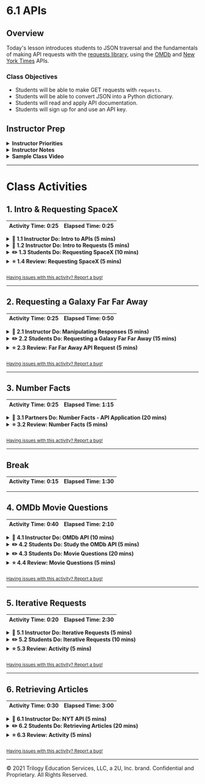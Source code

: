 # 6.1 APIs

## Overview

Today's lesson introduces students to JSON traversal and the fundamentals of making API requests with the [requests library](http://docs.python-requests.org/en/master/), using the [OMDb](https://www.omdbapi.com/) and [New York Times](https://developer.nytimes.com/) APIs.

### Class Objectives

* Students will be able to make GET requests with `requests`.
* Students will be able to convert JSON into a Python dictionary.
* Students will read and apply API documentation.
* Students will sign up for and use an API key.

## Instructor Prep

<details>
  <summary><strong>Instructor Priorities</strong></summary>

* Students will make GET requests with the `requests` Library.

* Students will manipulate JSON response to retrieve necessary values.

* Students will store JSON response in python lists and dictionaries.

* Students will identify and generate the type of request needed to request movies by leveraging the OMDB API documentation.

</details>

<details>
  <summary><strong>Instructor Notes</strong></summary>

* Make sure students were able to acquire their OMDb API Key. Coordinate with TAs to assist students that were not able to successfully acquire their API keys.

* Before the end of today's class, advise students to acquire API Keys for the OpenWeatherMap. Slack[OpenWeatherMap Sign Up page](https://home.openweathermap.org/users/sign_up) 

* The NYT API imposes rate limits on requests. It shouldn't interfere with instructor demonstrations or student exercises, but be aware of it as a potential source of errors.

* You will need to provide your own unique NYT API key for the instructor demonstration and the student activity.

* Please reference our [Student FAQ](../../../05-Instructor-Resources/README.md#unit-06-python-APIs) for answers to questions frequently asked by students of this program. If you have any recommendations for additional questions, feel free to log an issue or a pull request with your desired additions.

</details>

<details>
  <summary><strong>Sample Class Video</strong></summary>

* To view an example class lecture visit (Note video may not reflect latest lesson plan): [Class Video](https://codingbootcamp.hosted.panopto.com/Panopto/Pages/Viewer.aspx?id=91755e9a-1567-422a-b60e-a93b01855609)

</details>

- - -

# Class Activities

## 1. Intro & Requesting SpaceX

| Activity Time:       0:25 |  Elapsed Time:      0:25  |
|---------------------------|---------------------------|

<details>
  <summary><strong>📣 1.1 Instructor Do: Intro to APIs (5 mins)</strong></summary>

* Send out the [Student Guide](../StudentGuide.md) for students to use as a reference as they advance through this week's activities.

* Open the [slideshow](https://docs.google.com/presentation/d/1k8c_LxO7rKmMOPkAZkmw0BqBk5UHZCPn-Y9qTgGXd0o/edit#slide=id.g5bfb14603e_0_0) and use slides 1-6 to cover the first activity. Be sure to cover the following:

* Welcome the class and let them know that the today's lesson will focus on making API calls.

* Explain that a **client** is the application/device that _asks_ for information.

* Explain that a **server** is an application/device that _supplies_ the information to the client.

  * As an analogy, give the example of a doctor asking for a patient's medical records. The doctor _requests_ information, so they are the **client** in this case. The hospital _provides_ the information and thus could be seen as the **server**. The medical records themselves are the _information_ requested.

* Ask the class the following questions:

  * Has anyone heard of the term API before?

  * Can anyone define what an API is?

* Explain that API stands for Application Programming Interface.

  * An API allows for clients and servers to communicate using their own language.

  * In the most simple case, an API allows for a client device to make a request to a server and then decipher the response.

* Show the students the [API call diagram](Images/01-APIIntro_Diagram.png) to provide an illustration of the concept.

  ![API Call Diagram](Images/01-APIIntro_Diagram.png)

* Point out how, in the diagram, the client only _requests_ information, which the server then provides.

* Explain that an API call that focuses on retrieving data is called a **get request**.

  * There are other ways for clients to interact with servers but that these methods are not necessary for today's activities.

  * API get requests are not all that different than simply visiting a website manually. Often times an API will use a URL to communicate, and the client will use a program to collect some data from the page.

* You may either show the students the example JSON in the slide deck, or visit the [JSON Placeholder page](https://jsonplaceholder.typicode.com/posts/) and explain the contents of the webpage to the class.

  ![JSON Example](Images/01-APIIntro_JSON.png)

  * This webpage acts as an example of a JSON file that would be returned by an API call. Tell students not to worry about the formatting or syntax of this object at the moment.

  * The URL is no different from the URLs students are used to using to visit "normal" websites.

  * Explain that the URLs used to communicate with APIs are often called **endpoints**.

  * Explain that the text inside of the web browser is _identical_ to what a client script would receive when making a call to this endpoint.

* Explain that the de facto standard library for making API calls in Python is [requests.py](http://docs.python-requests.org/en/master/)

* Before the next activity, you may want to direct students to a JSON formatter extension offered by the Chrome Web Store: <https://chrome.google.com/webstore/search/json%20formatter>.

</details>

<details>
  <summary><strong>📣 1.2 Instructor Do: Intro to Requests (5 mins)</strong></summary>

* Open the [slideshow](https://docs.google.com/presentation/d/1k8c_LxO7rKmMOPkAZkmw0BqBk5UHZCPn-Y9qTgGXd0o) and use slides 7-9 to accompany the beginning of this demonstration.

* Explain that for this class we will use Python's `requests` library to interact with web servers.

  * The `requests.get()` function is used to interact with a URL-based API query. It navigates to the URL and then attempts to retrieve the response from the webpage.

  * In most cases we can expect the `requests.get()` function to return a `response` object that contains the JSON (or some other highly-parsable text format) response from the API.

  * In order to interpret and analyze the `response` object we will use the `.json()` function to interact with our other Python libraries.

* Open [01-Ins_RequestsIntro/Ins_Requests_Demo.ipynb](Activities/01-Ins_RequestsIntro/Solved/Ins_Requests_Demo.ipynb) in Jupyter Notebook and go through the code with the class.

  * `import requests` to pull the Requests library into Python. This will allow the code to make API calls and collect data from a server.

  * `import json` allows Python to pull in and parse JSON objects.

  * The `url` variable contains the SpaceX URL that the class visited within a string.

  * Explain that `requests.get(url)` sends a GET request to the URL passed as a parameter. Remind students that this means that the program is _requesting_ the information stored at this URL.

    ![Basic Call](Images/01-RequestsIntro_BasicCall.png)

  * Explain that `requests.get(url)` returns a response object containing much information about the server's response, but does not seem to include the JSON requested.

    ![Response Object](Images/01-RequestsIntro_ResponseObject.png)

  * The `.json()` call must be used to convert the response object received into the JSON format seen earlier in the browser.

  * Point out how the JSON response is contained within one massive block of text. This makes it very hard to understand or read through. To counteract this, the `json.dumps()` method can be used to "pretty print" the response.

    ![Pretty Print](Images/01-RequestsIntro_PrettyPrint.png)

</details>

<details>
  <summary><strong>✏️ 1.3 Students Do: Requesting SpaceX (10 mins)</strong></summary>

* **File:** [02-Stu_SpaceX-Request/Stu_SpaceX.ipynb](Activities/02-Stu_SpaceX-Request/Unsolved/Stu_SpaceX.ipynb)

* **Instructions:** [Activities/02-Stu_SpaceX-Request/README.md](Activities/02-Stu_SpaceX-Request/README.md)

* This activity has students dig into a rather simple and well-documented API - The SpaceX API - and asks them to make a couple calls to the API using the Requests library.

* Open up [02-Stu_SpaceX-Request/Stu_SpaceX.ipynb](Activities/02-Stu_SpaceX-Request/Solved/Stu_SpaceX.ipynb) in Jupyter Notebook or show the students the following image to give them an idea of how the output should look.

* Open the [slideshow](https://docs.google.com/presentation/d/1k8c_LxO7rKmMOPkAZkmw0BqBk5UHZCPn-Y9qTgGXd0o) and use slides 10-13 to display the instructions and examples JSON response.

</details>

<details>
  <summary><strong>⭐ 1.4 Review: Requesting SpaceX (5 mins)</strong></summary>

* Open up [02-Stu_SpaceX-Request/Stu_SpaceX.ipynb](Activities/02-Stu_SpaceX-Request/Solved/Stu_SpaceX.ipynb) in Jupyter Notebook and run through the code with the class line-by-line, making certain to hit upon the following points.

  * While it is not required to "pretty print" the JSON response, it does make it a lot easier to understand. This means using `json.dumps()` and passing the formatting parameters desired.

    ![SpaceX Code1](Images/02-SpaceX_Code1.png)

  * To modify an API call to search for a single ID, use concatenation or string substitution to build the correct URL.  Here,   it is done in the `requests.get()` method.

    ![SpaceX Code2](Images/02-SpaceX_Code2.png)

</details>

<sub>[Having issues with this activity? Report a bug!](https://bit.ly/2R5kfO1)</sub>

- - -

## 2. Requesting a Galaxy Far Far Away

| Activity Time:       0:25 |  Elapsed Time:      0:50  |
|---------------------------|---------------------------|

<details>
  <summary><strong>📣 2.1 Instructor Do: Manipulating Responses (5 mins)</strong></summary>

* Open the [slideshow](https://docs.google.com/presentation/d/1k8c_LxO7rKmMOPkAZkmw0BqBk5UHZCPn-Y9qTgGXd0o) and use slides 14-16 to accompany the beginning of this demonstration.

* Point out that the solution to the previous activity used the API responses immediately by printing the JSON to the screen.

* The JSON response can be saved within a variable, however, allowing the application to refer to the dictionary multiple times and inspect its properties.

  * JSON is structurally similar to Python's dictionaries as both of these data formats use "key" and "value" pairings.

* Open [03-Ins_ManipulatingResponses/Ins_Manipulating_JSON.ipynb](Activities/03-Ins_ManipulatingResponses/Solved/Ins_Manipulating_JSON.ipynb) within an IDE and run through the code with the class.

  * So long as a response has been parsed using `response.json()` it becomes possible to navigate through and collect values like one would a dictionary.

    ![Manipulating JSON - SavingJSON](Images/03_ManipulatingResponses_SavingJSON.png)

  * Point out how the application accesses the value stored within the "cost_per_launch" key using `["cost_per_launch"]`.

    ![Manipulating JSON - CostResponse](Images/03_ManipulatingResponses_CostResponse.png)

  * Both Python dictionaries and JSON objects can contain dictionaries within dictionaries. To access the data stored within these sub-dictionaries, simply pass the parent key within brackets and then follow it up with the child key in a second set of brackets. In this case, since there is an array of sub-dictionaries, you must also use the index of the subdictionary before passing the child key.

    ![Manipulating JSON - PayloadResponse](Images/03_ManipulatingResponses_PayloadResponse.png)

</details>

<details>
  <summary><strong>✏️ 2.2 Students Do: Requesting a Galaxy Far Far Away (15 mins)</strong></summary>

* **File:** [Stu_FarFarAway.ipynb](Activities/04-Stu_FarFarAway-APIData/Unsolved/Stu_FarFarAway.ipynb)

* **Instructions:** [04-Stu_FarFarAway-APIData/README.md](Activities/04-Stu_FarFarAway-APIData/README.md)

* Students will now create an application that accesses data from the Star Wars API and prints out values from within it.

* Open the [slideshow](https://docs.google.com/presentation/d/1k8c_LxO7rKmMOPkAZkmw0BqBk5UHZCPn-Y9qTgGXd0o) and use slides 17–20 to accompany this activity. Otherwise, show the students what chart they will be attempting to create.

  ![FarFarAway - Output](Images/04-FarFarAway_Output.png)

</details>

<details>
  <summary><strong>⭐ 2.3 Review: Far Far Away API Request (5 mins)</strong></summary>

* Open up [04-Stu_FarFarAway-APIData/Stu_FarFarAway.ipynb](Activities/04-Stu_FarFarAway-APIData/Solved/Stu_FarFarAway.ipynb) in Jupyter Notebook and run through the code with the class line-by-line, making certain to hit upon the following points.

  * Printing out the original JSON is critical to understanding what keys and values an application should collect. It is also a crucial part of what is known as "Test Driven Development" as it allows the programmer to know what their outputs should be.

  ![04-FarFarAway - JSON](Images/05-FarFarAway_JSON.png)

  * To collect the character's name, reference the `["name"]` key and store it within a variable for later.

  * To collect the number of films a character has been in, reference the `["films"]` key and collect the length of the list it returns.

  * To collect the name of the character's first starship, reference the `["starships"]` key and the value at the index of `[0]`. This returns a URL to use in a second API call. The name of the starship will be held within the `["name"]` key of this JSON object.

    ![04-Far Far Away - Code](Images/05-FarFarAway_Code.png)

* Ask the class how they would go about solving the bonus.

  * Loop through the `["films"]` list and run an API call for each value within the list. Then, from the JSON returned, collect the `["title"]` and append them into a list.

  ![04-Far Far Away - CodeBonus](Images/05-FarFarAway_Bonus.png)

</details>

<sub>[Having issues with this activity? Report a bug!](https://bit.ly/2ytMVtO)</sub>

- - -

## 3. Number Facts

| Activity Time:       0:25 |  Elapsed Time:      1:15  |
|---------------------------|---------------------------|

<details>
  <summary><strong>👥 3.1 Partners Do: Number Facts - API Application (20 mins)</strong></summary>

* **File:** [05-Par_NumberFacts-APIApplication/Par_NumberFacts.ipynb](Activities/05-Par_NumberFacts-APIApplication/Unsolved/Par_NumberFacts.ipynb)

* **Instructions:** [05-Par_NumberFacts-APIApplication/README.md](Activities/05-Par_NumberFacts-APIApplication/README.md)

* Students will now join forces in creating an interactive application that uses the "numbers" API. The application will take in a number and then return a random fact about that number.

* Open up [05-Par_NumberFacts-APIApplication/Par_NumberFacts.ipynb](Activities/05-Par_NumberFacts-APIApplication/Solved/Par_NumberFacts.ipynb) in Jupyter Notebook and run the application, showing students what they will be attempting to create.

* Open the [slideshow](https://docs.google.com/presentation/d/1k8c_LxO7rKmMOPkAZkmw0BqBk5UHZCPn-Y9qTgGXd0o) and use slides 21–23 to accompany this activity. Otherwise, show the students what chart they will be attempting to create.

  ![Number Facts - Output](Images/06-NumberFacts_Output.png)

</details>

<details>
  <summary><strong>⭐ 3.2 Review: Number Facts (5 mins)</strong></summary>

* Open up [05-Par_NumberFacts-APIApplication/Par_NumberFacts.ipynb](Activities/05-Par_NumberFacts-APIApplication/Solved/Par_NumberFacts.ipynb) in Jupyter Notebook and run through the code with the class line-by-line, making certain to hit upon the following points.

  * The URL format for the Numbers API is `http://numbersapi.com/<Number>/<Type>?json` unless the "Date" type is being used. If the "Date" type is used then the format is `http://numbersapi.com/<Month>/<Day>/<Type>?json`.

  * Since the API call for "Date" is different from the rest, an `if` statement should check what type of data the user would like to search for. This way the API call can be changed based upon their choice.

    ![Number Facts - Code](Images/06-NumberFacts_Code.png)

</details>

<sub>[Having issues with this activity? Report a bug!](https://bit.ly/2UV7KpF)</sub>

- - -

## Break

| Activity Time:       0:15 |  Elapsed Time:      1:30  |
|---------------------------|---------------------------|

- - -

## 4. OMDb Movie Questions

| Activity Time:       0:40 |  Elapsed Time:      2:10  |
|---------------------------|---------------------------|

<details>
  <summary><strong>📣 4.1 Instructor Do: OMDb API (10 mins)</strong></summary>

* Open the [slideshow](https://docs.google.com/presentation/d/1k8c_LxO7rKmMOPkAZkmw0BqBk5UHZCPn-Y9qTgGXd0o) and use slides 25-28 to accompany the beginning of this demonstration. Be sure to cover the following talking points:

  * After having spent some time working with simple JSON objects, students are now ready to tackle handling JSON responses from more complex APIs.

  * The next couple of exercises will make use of the [OMDb API](https://www.omdbapi.com/) and send out the link.

  * One of the biggest differences of the OMDb API from our previous API examples is the format of the URL. In this case we will have to use URL parameters.

  * The two basic parameters used in the OMDb API get request are `?t=` and `api_key`.

  * Explain that the `t` within the URL string stands for "title". This means that the URL `http://www.omdbapi.com/?t=Aliens` is asking the omdb API to return all of the information on movies with the title "Aliens."

  * Explain that the section of the URL following such a question mark is called a **query string**.

  * Query strings are a way of sending information from the client to the server, which the server can then interpret to return more specific data.

    ![OMDB Query String](Images/07-OmdbIntro_Query.png)

  * The query string also includes something known as an "API Key" at the end. API keys are used by developers to collect data from APIs with some layers of protection on them. Without a valid API key for the omdb API, for example, no data would be returned.

* Open the [06-Ins_OMDbRequests/Ins_OMDbRequests.ipynb](Activities/06-Ins_OMDbRequests/Solved/Ins_OMDbRequests.ipynb) demo in Jupyter Notebook.

* Point out that this looks nearly identical to the API calls students have been working with. The URL for the API is stored before an API call is made. The response is then stored and converted to JSON. The keys are then printed via dictionary access.

* Point out that, other than the query string, there is nothing new here—students are now capable of interacting with complex real-world APIs!

  ![OMDB Print](Images/07-OmdbIntro_Print.png)

</details>

<details>
  <summary><strong>✏️ 4.2 Students Do: Study the OMDb API (5 mins)</strong></summary>

* **Instructions:** [07-Stu_Explore_OMDb_API/README.md](Activities/07-Stu_Explore_OMDb_API/README.md)

* For this first part of the OMDB activity, students will be spending some time reviewing the documentation for the OMDB API and testing it out.

* Open the [slideshow](https://docs.google.com/presentation/d/1k8c_LxO7rKmMOPkAZkmw0BqBk5UHZCPn-Y9qTgGXd0o) and use slides 29-30 to display the instructions.

</details>

<details>
  <summary><strong>✏️ 4.3 Students Do: Movie Questions (20 mins)</strong></summary>

* **File:** [08-Stu_MovieQuestions/Stu_MovieQuestions.ipynb](Activities/08-Stu_MovieQuestions/Unsolved/Stu_MovieQuestions.ipynb)

* **Instructions:** [08-Stu_MovieQuestions/README.md](Activities/08-Stu_MovieQuestions/README.md)

* The class will now test their skills with the OMDB API as they attempt to collect some data from the API in order to answer a series of questions.

* Open the [slideshow](https://docs.google.com/presentation/d/1k8c_LxO7rKmMOPkAZkmw0BqBk5UHZCPn-Y9qTgGXd0o) and use slides 31-33 to display the instructions.

</details>

<details>
  <summary><strong>⭐ 4.4 Review: Movie Questions (5 mins)</strong></summary>

* Open up [08-Stu_MovieQuestions/Stu_MovieQuestions.ipynb](Activities/08-Stu_MovieQuestions/Solved/Stu_MovieQuestions.ipynb) in Jupyter Notebook and run through the code with the class line-by-line, making certain to hit upon the following points.

  * Point out that this activity did _not_ require the use of query string parameters other than `t`.

  * Point out that each response contains a full swath of information for each movie by default. This activity could be solved by simply dumping the JSON and identifying the right key to retrieve.

    ![Movie Questions - Code](Images/08-MovieQuestions_Code.png)

</details>

<sub>[Having issues with this activity? Report a bug!](https://bit.ly/2UD0AY4)</sub>

- - -

## 5. Iterative Requests

| Activity Time:       0:20 |  Elapsed Time:      2:30  |
|---------------------------|---------------------------|

<details>
  <summary><strong>📣 5.1 Instructor Do: Iterative Requests (5 mins)</strong></summary>

* Open the [slideshow](https://docs.google.com/presentation/d/1k8c_LxO7rKmMOPkAZkmw0BqBk5UHZCPn-Y9qTgGXd0o) and use slides 34-37 to accompany the beginning of this demonstration.

* Point out that the APIs the class has worked with so far have provided all the information needed from single requests.

* Explain that, sometimes, APIs will only respond with _some_ of the information needed on each request made.

  * It's common, for instance, for APIs to send a limited amount of data in response to each call.

  * The New York Times API for retrieving articles, for instance, only returns 10 at a time. In this case, if a programmer wanted to retrieve 30 articles, they would have to make 3 API calls.

* Explain that API calls can be made _iteratively_ by sending GET requests out from within a loop.

* Point out that an application may want to retrieve a small subset of articles with non-sequential IDs. For example, a user might want to see the posts whose IDs are 3; 89; and 74.

  * It would be wasteful to retrieve all 100 records, take the three that are desired, and throw away the rest. Rather, the application should request _only the articles needed_ and nothing more.

  * Explain that this can be done by storing the IDs desired within a list and then making an API call inside a loop for each ID inside of the list.

* Open [09-Ins_IterativeRequests/Ins_IterativeRequests.ipynb](Activities/09-Ins_IterativeRequests/Solved/Ins_IterativeRequests.ipynb).

  * Explain that the line containing `random.sample` simply generates a list of random IDs between 1 and 100 to request from the API.

  * Reassure students that they don't need to focus on this line just yet. This code is for generating data but is not related to iterative API requests per se.

  * Explain that the for loop makes a request to the API for each ID in the list and stores the response in `response_json`.

    ![Iterative Requests - Code](Images/09-IterativeRequests_Code.png)

* Run the sample code a couple of times and draw attention to the command-line output. Point out that the IDs are indeed random on each execution of the script.

</details>

<details>
  <summary><strong>✏️ 5.2 Students Do: Iterative Requests (10 mins)</strong></summary>

* **File:** [10-Stu_MovieLoop/Stu_MovieLoop.ipynb](Activities/10-Stu_MovieLoop/Unsolved/Stu_MovieLoop.ipynb)

* **Instructions:** [10-Stu_MovieLoop/README.md](Activities/10-Stu_MovieLoop/README.md)

* The class will now test their knowledge of iterative requests by looping through a list of movies and collecting data from the OMDB API on each movie.

* Explain to students that the next activity requires them to loop through a given list and return information about that list. You may also want to show them the image below to help them visualize the expected output.

  ![Movie Loop - Output](Images/10-MovieLoop_Output.png)

* Open the [slideshow](https://docs.google.com/presentation/d/1k8c_LxO7rKmMOPkAZkmw0BqBk5UHZCPn-Y9qTgGXd0o) and use slides 38-41 to display the instructions and sample output.

</details>

<details>
  <summary><strong>⭐ 5.3 Review: Activity (5 mins)</strong></summary>

* Open up [10-Stu_MovieLoop/Stu_MovieLoop.ipynb](Activities/10-Stu_MovieLoop/Solved/Stu_MovieLoop.ipynb) in Jupyter Notebook and run each cell after having students explain the code.

  ![Movie Loop - Code](Images/10-MovieLoop_Code.png)

</details>

<sub>[Having issues with this activity? Report a bug!](https://bit.ly/3bRoCEF)</sub>

- - -

## 6. Retrieving Articles

| Activity Time:       0:30 |  Elapsed Time:      3:00  |
|---------------------------|---------------------------|

<details>
  <summary><strong>📣 6.1 Instructor Do: NYT API (5 mins)</strong></summary>

* Open the [slideshow](https://docs.google.com/presentation/d/1k8c_LxO7rKmMOPkAZkmw0BqBk5UHZCPn-Y9qTgGXd0o) and use slides 42- to accompany the beginning of this demonstration.

* Explain that the final activity for the day will be an exercise in exploring yet another, fully-featured, "real-world" API; the New York Times article API.

* Explain that up until this point in time we have been using APIs that do not require an API key. However the NYT article API does requires its user to register for an API key.

  * Walk through the process of acquiring an API key with the class.

  * First create an account with NYT by filling out this [form](https://developer.nytimes.com/accounts/create).

  ![NYT Create Account](Images/11-NYT_account.png)

  * Navigate to the index of the email used to sign-up and activate the account.

  * **Note:** Make sure to have students check their spam folder for the email from New York Times article API.

  * Navigate back the [sign in page](https://developer.nytimes.com/accounts/login) and login with the newly created account.

* Once students have successfully made a NYT account and logged in, it's time to create an app and obtain an API KEY.

  * From the drop down on the top right next to their email, click on apps.

  ![select apps](Images/11-select_apps.png)

  * Click on **+NEW APP**.

  * This will bring you to app creation page. Give the app any name.

  ![Name app](Images/11-NYT_name_app.png)

  * Scroll down to the **Article Search API** and select it.

  ![Article API](Images/11-article_api.png)

  * Scroll back up to the top and click **CREATE**.

* After the app is created, you will be re-directed to the app page, which contains the API key. Explain to students that they will use this key to interact with the NYT API.

  ![NYT API Key](Images/11-NYT_api_key.png)

* Send out the [documentation](https://developer.nytimes.com/docs/articlesearch-product/1/overview) for the NYT API and give a brief overview of some of its features.

    ![NYT Docs](Images/11-NYTApi_Docs.png)

  * Try not to delve too deeply into the documentation, however, as part of the next activity should have students reading through it in order to uncover the query strings they need to create.

* Explain that it is always a better idea to save your API keys in a separate config file from the scripts that use them.

  * This adds security to your scripting/ programming by dissociating your personal information from your analysis

  * As an added bonus you can add all of your API keys from different sites into a single config file that your different API query scripts point to

* Point out that it is critical to never publish your config files/ API keys on Github.

  * Many sites have a bandwidth limit that can be easily exceeded if more than one user uses a single API key. Additionally, some sites charge the user for each query.

* Open the [11-Ins_NYTAPI/Ins_NYT_API.ipynb](Activities/11-Ins_NYTAPI/Solved/Ins_NYT_API.ipynb) demo within an IDE and then run the application while explaining each part of the code.

  * Highlight the use of the `config.py` file to store the `api_key`, and discuss that it is good practice to not upload API keys to GitHub.  While this API key is free, some services charge past a certain usage point.  Therefore, students should protect them from public view.  Discuss with students that they should add `config.py` to their `.gitignore` file or create environment variables for all homework and projects they will be saving to a repo.

  ![NYT API Code](Images/11-NYTApi_Code.png)

</details>

<details>
  <summary><strong>✏️ 6.2 Students Do: Retrieving Articles (20 mins)</strong></summary>

* **File:** [12-Stu_RetrieveArticles/Stu_Retrieve_Articles.ipynb](Activities/12-Stu_RetrieveArticles/Unsolved/Stu_Retrieve_Articles.ipynb)

* **Instructions:** [12-Stu_RetrieveArticles/README.md](Activities/12-Stu_RetrieveArticles/README.md)

* Students will now create an application that grabs articles from the NYT API, stores them within a list, and prints snippets of the articles to the screen.

* Open up [12-Stu_RetrieveArticles/Stu_Retrieve_Articles.ipynb](Activities/12-Stu_RetrieveArticles/Solved/Stu_Retrieve_Articles.ipynb) within the console and run the application, showing students what they will be attempting to create.

  ![Retrieve Articles - Output](Images/12-RetrieveArticles_Output.png)

* Open the [slideshow](https://docs.google.com/presentation/d/1k8c_LxO7rKmMOPkAZkmw0BqBk5UHZCPn-Y9qTgGXd0o) and use slides 47-50 to display the instructions and sample output.

</details>

<details>
  <summary><strong>⭐ 6.3 Review: Activity (5 mins)</strong></summary>

* Open up [12-Stu_RetrieveArticles/Stu_Retrieve_Articles.ipynb](Activities/12-Stu_RetrieveArticles/Solved/Stu_Retrieve_Articles.ipynb) in Jupyter Notebook and run through the code with the class line-by-line, making certain to hit upon the following points.

  * Ask different students to explain their solutions for each bullet point of the Instructions.

  * Focus on explaining the various query parameters used to build the query URL. These include:

  * `api-key`, the parameter that allows the code to query the server

  * `q`, for the keyword to **q**uery on

  * `begin_date` and `end_date`, both with format YYYYMMDD

* Point out that the remainder of the activity is similar to activities students completed before — the major difference is that they had to dig through documentation to find the right keys to use for this one.

  ```python
  # Dependencies
  import requests
  import time
  from config import api_key

  url = "https://api.nytimes.com/svc/search/v2/articlesearch.json?"

  # Store a search term
  query = "obama"

  # Search for articles published between a begin and end date
  begin_date = "20160101"
  end_date = "20160130"

  query_url = f"{url}api-key={api_key}&q={query}&begin_date={begin_date}&end_date={end_date}"

  # Retrieve articles
  articles = requests.get(query_url).json()
  articles_list = articles["response"]["docs"]

  # Print out retrieved articles
  for article in article_list:
    	print(f'A snippet from the article: {article["snippet"]}')
    	print('---------------------------')
  ```

* Briefly explain the solution to the bonus.

  * Explain that each API call retrieves 10 articles by default. Each group of articles is called a _page_.

  * If we want more articles, we need to tell the API to respond with _different pages_.

  * To do this, we simply append a `page` parameter, which is equal to the number of the page we want to retrieve.

  * Point out that sending requests like this often exceeds the rate limit for free-tier users.

  * Explain that a **rate limit** is a way for an API to throttle the number of requests a given application can make, in order to prevent abuse or server overload.

  * **Note**: Warn students not to print the query URLs with their key included; this would jeopardize their key if pushed to a public repository.

</details>

<sub>[Having issues with this activity? Report a bug!](https://bit.ly/3dQXYNK)</sub>

- - -

© 2021 Trilogy Education Services, LLC, a 2U, Inc. brand. Confidential and Proprietary. All Rights Reserved.
